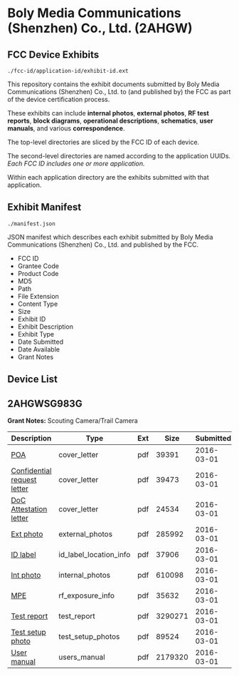 # Boly Media Communications (Shenzhen) Co., Ltd. (2AHGW)
## FCC Device Exhibits

```
./fcc-id/application-id/exhibit-id.ext
```

This repository contains the exhibit documents submitted by Boly Media Communications (Shenzhen) Co., Ltd. to (and published by) the FCC as part of the device certification process.

These exhibits can include **internal photos**, **external photos**, **RF test reports**, **block diagrams**, **operational descriptions**, **schematics**, **user manuals**, and various **correspondence**.

The top-level directories are sliced by the FCC ID of each device.

The second-level directories are named according to the application UUIDs. *Each FCC ID includes one or more application.*

Within each application directory are the exhibits submitted with that application. 

## Exhibit Manifest

```
./manifest.json
```

JSON manifest which describes each exhibit submitted by Boly Media Communications (Shenzhen) Co., Ltd. and published by the FCC.

- FCC ID
- Grantee Code
- Product Code
- MD5
- Path
- File Extension
- Content Type
- Size
- Exhibit ID
- Exhibit Description
- Exhibit Type
- Date Submitted
- Date Available
- Grant Notes

## Device List
## 2AHGWSG983G
**Grant Notes:** Scouting Camera/Trail Camera

| Description | Type | Ext | Size | Submitted | Available |
| ----------- | ---- | --- | ---- | --------- | --------- |
| [POA](2AHGWSG983G/538f1532cd367e21e5a6c93074989ecc/2915838.pdf) | cover_letter | pdf | 39391 | 2016-03-01 | 2016-03-01 |
| [Confidential request letter](2AHGWSG983G/538f1532cd367e21e5a6c93074989ecc/2915839.pdf) | cover_letter | pdf | 39473 | 2016-03-01 | 2016-03-01 |
| [DoC Attestation letter](2AHGWSG983G/538f1532cd367e21e5a6c93074989ecc/2915840.pdf) | cover_letter | pdf | 24534 | 2016-03-01 | 2016-03-01 |
| [Ext photo](2AHGWSG983G/538f1532cd367e21e5a6c93074989ecc/2915844.pdf) | external_photos | pdf | 285992 | 2016-03-01 | 2016-03-01 |
| [ID label](2AHGWSG983G/538f1532cd367e21e5a6c93074989ecc/2915846.pdf) | id_label_location_info | pdf | 37906 | 2016-03-01 | 2016-03-01 |
| [Int photo](2AHGWSG983G/538f1532cd367e21e5a6c93074989ecc/2915845.pdf) | internal_photos | pdf | 610098 | 2016-03-01 | 2016-03-01 |
| [MPE](2AHGWSG983G/538f1532cd367e21e5a6c93074989ecc/2915841.pdf) | rf_exposure_info | pdf | 35632 | 2016-03-01 | 2016-03-01 |
| [Test report](2AHGWSG983G/538f1532cd367e21e5a6c93074989ecc/2915842.pdf) | test_report | pdf | 3290271 | 2016-03-01 | 2016-03-01 |
| [Test setup photo](2AHGWSG983G/538f1532cd367e21e5a6c93074989ecc/2915843.pdf) | test_setup_photos | pdf | 89524 | 2016-03-01 | 2016-03-01 |
| [User manual](2AHGWSG983G/538f1532cd367e21e5a6c93074989ecc/2915847.pdf) | users_manual | pdf | 2179320 | 2016-03-01 | 2016-03-01 |
